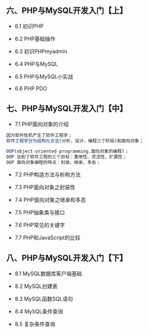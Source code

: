 ## 六、PHP与MySQL开发入门【上】

* 6.1 初识PHP

* 6.2 PHP基础操作

* 6.3 初识PHPmyadmin

* 6.4 PHP与MySQL

* 6.5 PHP与MySQL小实战

* 6.6 PHP PDO


## 七、PHP与MySQL开发入门【中】

* 7.1 PHP面向对象的介绍

```javascript
因为软件危机产生了软件工程学；
软件工程学分为结构化方法(分析、设计、编程三个阶段)和面向对象；

OOP(object-oriented-programming,面向对象的编程)；
OOP 达到了软件工程的三个目标：重用性、灵活性、扩展性；
OOP 面向对象编程的特点：封装、继承、多态；
```

* 7.2 PHP构造方法与析构方法

* 7.3 PHP面向对象之封装性

* 7.4 PHP面向对象之继承和多态

* 7.5 PHP抽象类与接口

* 7.6 PHP常见的关键字

* 7.7 PHP和JavaScript的比较


## 八、PHP与MySQL开发入门【下】

* 8.1 MySQL数据库客户端基础

* 8.2 MySQL创建表

* 8.3 MySQL函数SQL语句

* 8.4 MySQL条件查询

* 8.5 复杂条件查询
